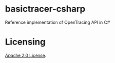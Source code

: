 # basictracer-csharp
Reference implementation of OpenTracing API in C#

# Licensing
[Apache 2.0 License](./LICENSE).